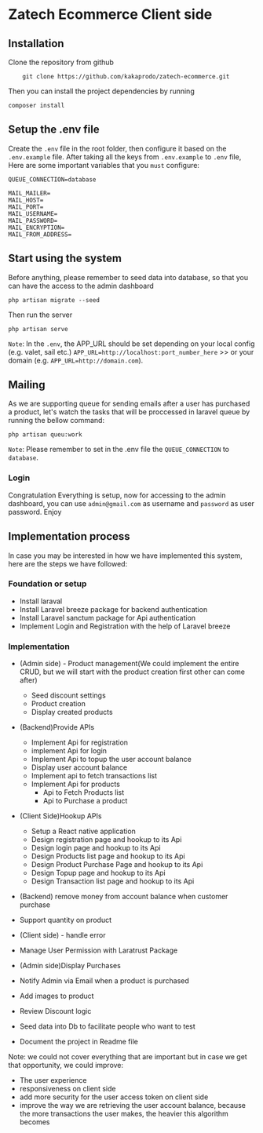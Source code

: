 # Zatech Ecommerce Client side

## Installation

Clone the repository from github

```
    git clone https://github.com/kakaprodo/zatech-ecommerce.git
```

Then you can install the project dependencies by running

```
composer install
```

## Setup the .env file

Create the `.env` file in the root folder, then configure it based on the `.env.example` file.
After taking all the keys from `.env.example` to `.env` file, Here are some important variables that you `must` configure:

```
QUEUE_CONNECTION=database

MAIL_MAILER=
MAIL_HOST=
MAIL_PORT=
MAIL_USERNAME=
MAIL_PASSWORD=
MAIL_ENCRYPTION=
MAIL_FROM_ADDRESS=
```

## Start using the system

Before anything, please remember to seed data into database, so that you can have the access to the admin dashboard

```
php artisan migrate --seed
```

Then run the server

```
php artisan serve
```

`Note`: 
In the `.env`, the APP_URL should be set depending on your local config (e.g. valet, sail etc.)
`APP_URL=http://localhost:port_number_here`  >> or your domain (e.g. `APP_URL=http://domain.com`).

## Mailing

As we are supporting queue for sending emails after a user has purchased a product, let's watch the tasks that will be proccessed in laravel queue by running the bellow command:

```
php artisan queu:work
```

`Note`: Please remember to set in the .env file the `QUEUE_CONNECTION` to `database`.

### Login

Congratulation Everything is setup, now for accessing to the admin dashboard, you can use `admin@gmail.com` as username and `password` as user password. Enjoy

## Implementation process

In case you may be interested in how we have implemented this system, here are the steps we have followed:

### Foundation or setup

-   Install laraval
-   Install Laravel breeze package for backend authentication
-   Install Laravel sanctum package for Api authentication
-   Implement Login and Registration with the help of Laravel breeze

### Implementation

-   (Admin side) - Product management(We could implement the entire CRUD, but we will start with the product creation first other can come after)
    -   Seed discount settings
    -   Product creation
    -   Display created products
-   (Backend)Provide APIs

    -   Implement Api for registration
    -   implement Api for login
    -   Implement Api to topup the user account balance
    -   Display user account balance
    -   Implement api to fetch transactions list
    -   Implement Api for products
        -   Api to Fetch Products list
        -   Api to Purchase a product

-   (Client Side)Hookup APIs
    -   Setup a React native application
    -   Design registration page and hookup to its Api
    -   Design login page and hookup to its Api
    -   Design Products list page and hookup to its Api
    -   Design Product Purchase Page and hookup to its Api
    -   Design Topup page and hookup to its Api
    -   Design Transaction list page and hookup to its Api
-   (Backend) remove money from account balance when customer purchase
-   Support quantity on product
-   (Client side) - handle error
-   Manage User Permission with Laratrust Package
-   (Admin side)Display Purchases
-   Notify Admin via Email when a product is purchased
-   Add images to product
-   Review Discount logic
-   Seed data into Db to facilitate people who want to test
-   Document the project in Readme file

Note: we could not cover everything that are important but in case we get that opportunity, we could improve:

-   The user experience
-   responsiveness on client side
-   add more security for the user access token on client side
-   improve the way we are retrieving the user account balance, because the more transactions the user makes, the heavier this algorithm becomes
